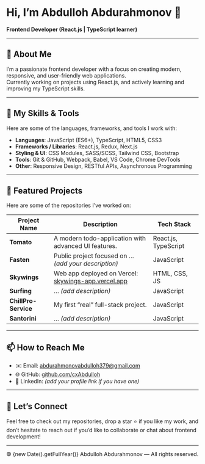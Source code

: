 # Hi, I’m Abdulloh Abdurahmonov 👋  
**Frontend Developer (React.js | TypeScript learner)**  

---

## 🚀 About Me  
I’m a passionate frontend developer with a focus on creating modern, responsive, and user-friendly web applications.  
Currently working on projects using React.js, and actively learning and improving my TypeScript skills.

---

## 🌟 My Skills & Tools  
Here are some of the languages, frameworks, and tools I work with:

- **Languages**: JavaScript (ES6+), TypeScript, HTML5, CSS3  
- **Frameworks / Libraries**: React.js, Redux, Next.js  
- **Styling & UI**: CSS Modules, SASS/SCSS, Tailwind CSS, Bootstrap  
- **Tools**: Git & GitHub, Webpack, Babel, VS Code, Chrome DevTools  
- **Other**: Responsive Design, RESTful APIs, Asynchronous Programming  

---

## 📂 Featured Projects  
Here are some of the repositories I’ve worked on:

| Project Name        | Description                                               | Tech Stack           |
|---------------------|-----------------------------------------------------------|----------------------|
| **Tomato**          | A modern todo-application with advanced UI features.      | React.js, TypeScript |
| **Fasten**          | Public project focused on … *(add your description)*      | JavaScript           |
| **Skywings**        | Web app deployed on Vercel: [skywings-app.vercel.app](https://skywings-app.vercel.app/) | HTML, CSS, JS        |
| **Surfing**         | … *(add description)*                                     | JavaScript           |
| **ChillPro-Service**| My first “real” full-stack project.                       | JavaScript           |
| **Santorini**       | … *(add description)*                                     | JavaScript           |

---

## 📫 How to Reach Me  
- ✉️ Email: abdurahmonovabdulloh379@gmail.com  
- 🌐 GitHub: [github.com/cxAbdulloh](https://github.com/cxAbdulloh)  
- 🔗 LinkedIn: *(add your profile link if you have one)*  

---

## 📌 Let’s Connect  
Feel free to check out my repositories, drop a star ⭐ if you like my work, and don’t hesitate to reach out if you’d like to collaborate or chat about frontend development!  

---

© {new Date().getFullYear()} Abdulloh Abdurahmonov — All rights reserved.
